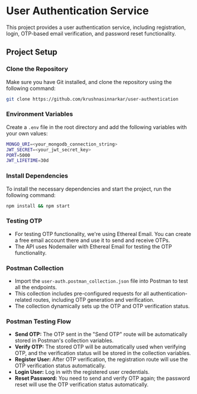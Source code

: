 # User Authentication Service

This project provides a user authentication service, including registration, login, OTP-based email verification, and password reset functionality.

## Project Setup

### Clone the Repository

Make sure you have Git installed, and clone the repository using the following command:

```bash
git clone https://github.com/krushnasinnarkar/user-authentication
```

### Environment Variables

Create a `.env` file in the root directory and add the following variables with your own values:

```bash
MONGO_URI=<your_mongodb_connection_string>
JWT_SECRET=<your_jwt_secret_key>
PORT=5000
JWT_LIFETIME=30d
```

### Install Dependencies

To install the necessary dependencies and start the project, run the following command:

```bash
npm install && npm start
```

### Testing OTP

- For testing OTP functionality, we're using Ethereal Email. You can create a free email account there and use it to send and receive OTPs.
- The API uses Nodemailer with Ethereal Email for testing the OTP functionality.

### Postman Collection

- Import the `user-auth.postman_collection.json` file into Postman to test all the endpoints.
- This collection includes pre-configured requests for all authentication-related routes, including OTP generation and verification.
- The collection dynamically sets up the OTP and OTP verification status.

### Postman Testing Flow

- **Send OTP:** The OTP sent in the "Send OTP" route will be automatically stored in Postman's collection variables.
- **Verify OTP:** The stored OTP will be automatically used when verifying OTP, and the verification status will be stored in the collection variables.
- **Register User:** After OTP verification, the registration route will use the OTP verification status automatically.
- **Login User:** Log in with the registered user credentials.
- **Reset Password:** You need to send and verify OTP again; the password reset will use the OTP verification status automatically.
